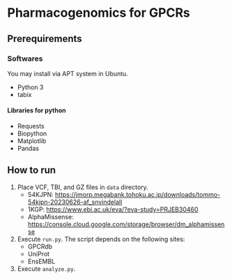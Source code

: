 # Pharmacogenomics for GPCRs

## Prerequirements
### Softwares
You may install via APT system in Ubuntu.
- Python 3
- tabix

#### Libraries for python
- Requests
- Biopython
- Matplotlib
- Pandas

## How to run
1. Place VCF, TBI, and GZ files in `data` directory.
    - 54KJPN: https://jmorp.megabank.tohoku.ac.jp/downloads/tommo-54kjpn-20230626-af_snvindelall
    - 1KGP: https://www.ebi.ac.uk/eva/?eva-study=PRJEB30460
    - AlphaMissense: https://console.cloud.google.com/storage/browser/dm_alphamissense
2. Execute `run.py`. The script depends on the following sites:
    - GPCRdb
    - UniProt
    - EnsEMBL
3. Execute `analyze.py`.
